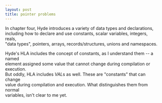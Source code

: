 ```yaml
---
layout: post
title: pointer problems
---
```


In chapter four, Hyde introduces a variety of data types and declarations,  
including how to declare and use constants, scalar variables, integers, reals,  
"data types", pointers, arrays, records/structures, unions and namespaces.  
  
  
Hyde's HLA includes the concept of constants, as I understand them -- a named  
element assigned some value that cannot change during compilation or execution.  
But oddly, HLA includes *VAL*s as well. These are "constants" that can change  
value during compilation and execution. What distinguishes them from normal  
variables, isn't clear to me yet.  

